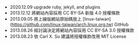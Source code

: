 * 2020.12.09 upgrade ruby, jekyll, and plugins
* 2013.12.12 將網站內容採用 CC BY-SA 新版 4.0 授權條款
* 2013.09.05 將上線版網站原始碼放上 [linux-taiwan] (https://github.com/linux-taiwan/arch.linux.org.tw) GitHub
* 2013.08.26 經討論決定將網站內容採用 CC BY-SA 3.0 授權條款
* 2013.08.23 依 Carl X. Su 建議將授權條款改用 MIT License

